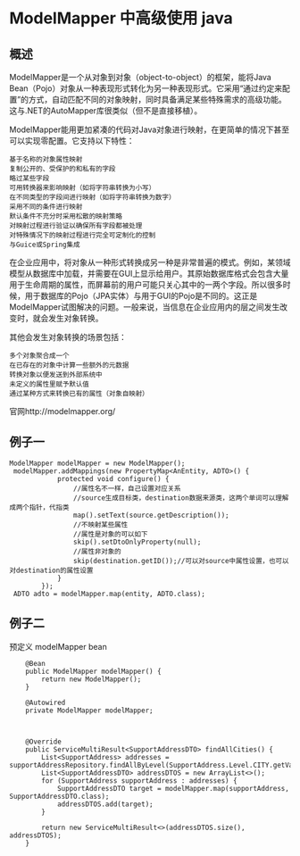 # ModelMapper 中高级使用 java

## 概述

ModelMapper是一个从对象到对象（object-to-object）的框架，能将Java Bean（Pojo）对象从一种表现形式转化为另一种表现形式。它采用“通过约定来配置”的方式，自动匹配不同的对象映射，同时具备满足某些特殊需求的高级功能。这与.NET的AutoMapper库很类似（但不是直接移植）。

ModelMapper能用更加紧凑的代码对Java对象进行映射，在更简单的情况下甚至可以实现零配置。它支持以下特性：

```
基于名称的对象属性映射
复制公开的、受保护的和私有的字段
略过某些字段
可用转换器来影响映射（如将字符串转换为小写）
在不同类型的字段间进行映射（如将字符串转换为数字）
采用不同的条件进行映射
默认条件不充分时采用松散的映射策略
对映射过程进行验证以确保所有字段都被处理
对特殊情况下的映射过程进行完全可定制化的控制
与Guice或Spring集成
```

在企业应用中，将对象从一种形式转换成另一种是非常普遍的模式。例如，某领域模型从数据库中加载，并需要在GUI上显示给用户。其原始数据库格式会包含大量用于生命周期的属性，而屏幕前的用户可能只关心其中的一两个字段。所以很多时候，用于数据库的Pojo（JPA实体）与用于GUI的Pojo是不同的。这正是ModelMapper试图解决的问题。一般来说，当信息在企业应用内的层之间发生改变时，就会发生对象转换。

其他会发生对象转换的场景包括：

```
多个对象聚合成一个
在已存在的对象中计算一些额外的元数据
转换对象以便发送到外部系统中
未定义的属性里赋予默认值
通过某种方式来转换已有的属性（对象自映射）
```


官网http://modelmapper.org/



## 例子一

```
ModelMapper modelMapper = new ModelMapper();
 modelMapper.addMappings(new PropertyMap<AnEntity, ADTO>() {
            protected void configure() {
                //属性名不一样，自己设置对应关系
                //source生成目标类，destination数据来源类，这两个单词可以理解成两个指针，代指类
                map().setText(source.getDescription());
                //不映射某些属性
                //属性是对象的可以如下
                skip().setDtoOnlyProperty(null);
                //属性非对象的
                skip(destination.getID());//可以对source中属性设置，也可以对destination的属性设置
            }
        });
 ADTO adto = modelMapper.map(entity, ADTO.class);
```

## 例子二

预定义 modelMapper bean

```
    @Bean
    public ModelMapper modelMapper() {
        return new ModelMapper();
    }
```


```
    @Autowired
    private ModelMapper modelMapper;



    @Override
    public ServiceMultiResult<SupportAddressDTO> findAllCities() {
        List<SupportAddress> addresses = supportAddressRepository.findAllByLevel(SupportAddress.Level.CITY.getValue());
        List<SupportAddressDTO> addressDTOS = new ArrayList<>();
        for (SupportAddress supportAddress : addresses) {
            SupportAddressDTO target = modelMapper.map(supportAddress, SupportAddressDTO.class);
            addressDTOS.add(target);
        }

        return new ServiceMultiResult<>(addressDTOS.size(), addressDTOS);
    }
```